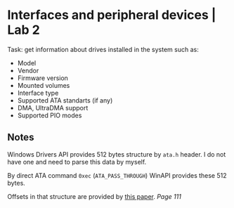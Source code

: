 # Interfaces and peripheral devices | Lab 2

Task: get information about drives installed in the system such as:
 
 - Model
 - Vendor
 - Firmware version
 - Mounted volumes
 - Interface type
 - Supported ATA standarts (if any)
 - DMA, UltraDMA support
 - Supported PIO modes

## Notes

Windows Drivers API provides 512 bytes structure by `ata.h` header. I do not have one and need to parse this data by myself.

By direct ATA command `0xec` (`ATA_PASS_THROUGH`) WinAPI provides these 512 bytes.

Offsets in that structure are provided by [this paper](http://www.t13.org/documents/uploadeddocuments/docs2007/d1699r4a-ata8-acs.pdf). *Page 111*
